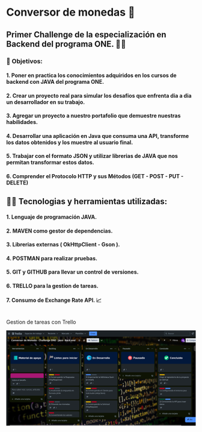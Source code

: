 # Conversor de monedas 🤑
## Primer Challenge de la especialización en Backend del programa ONE. 🧑‍🎓

### 📝 Objetivos: 

#### 1. Poner en practica los conocimientos adquiridos en los cursos de backend con JAVA del programa ONE.
#### 2. Crear un proyecto real para simular los desafios que enfrenta dia a dia un desarrollador en su trabajo.
#### 3. Agregar un proyecto a nuestro portafolio que demuestre nuestras habilidades.
#### 4. Desarrollar una aplicación en Java que consuma una API, transforme los datos obtenidos y los muestre al usuario final.
#### 5. Trabajar con el formato JSON y utilizar librerias de JAVA que nos permitan transformar estos datos.
#### 6. Comprender el Protocolo HTTP y sus Métodos (GET - POST - PUT - DELETE)


##  🧑‍💻 Tecnologias y herramientas utilizadas:

#### 1. Lenguaje de programación JAVA.
#### 2. MAVEN como gestor de dependencias.
#### 3. Librerias externas ( OkHttpClient - Gson ).
#### 4. POSTMAN para realizar pruebas.
#### 5. GIT y GITHUB para llevar un control de versiones.
#### 6. TRELLO para la gestion de tareas.
#### 7. Consumo de Exchange Rate API. 📈

<br>
Gestion de tareas con Trello

![Panel Trello](./imagenes/Trello.png)

